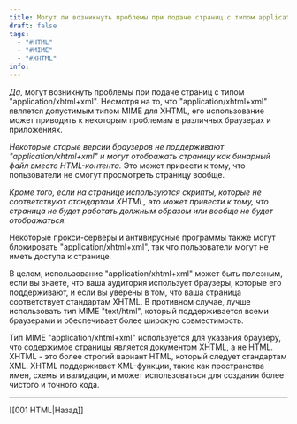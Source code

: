 ```yaml
---
title: Могут ли возникнуть проблемы при подаче страниц с типом application xhtml+xml?
draft: false
tags:
  - "#HTML"
  - "#MIME"
  - "#XHTML"
info:
---
```

_Да_, могут возникнуть проблемы при подаче страниц с типом "application/xhtml+xml". Несмотря на то, что "application/xhtml+xml" является допустимым типом MIME для XHTML, его использование может приводить к некоторым проблемам в различных браузерах и приложениях.

_Некоторые старые версии браузеров не поддерживают "application/xhtml+xml" и могут отображать страницу как бинарный файл вместо HTML-контента._ Это может привести к тому, что пользователи не смогут просмотреть страницу вообще.

_Кроме того, если на странице используются скрипты, которые не соответствуют стандартам XHTML, это может привести к тому, что страница не будет работать должным образом или вообще не будет отображаться._

Некоторые прокси-серверы и антивирусные программы также могут блокировать "application/xhtml+xml", так что пользователи могут не иметь доступа к странице.

В целом, использование "application/xhtml+xml" может быть полезным, если вы знаете, что ваша аудитория использует браузеры, которые его поддерживают, и если вы уверены в том, что ваша страница соответствует стандартам XHTML. В противном случае, лучше использовать тип MIME "text/html", который поддерживается всеми браузерами и обеспечивает более широкую совместимость.

Тип MIME "application/xhtml+xml" используется для указания браузеру, что содержимое страницы является документом XHTML, а не HTML. XHTML - это более строгий вариант HTML, который следует стандартам XML. XHTML поддерживает XML-функции, такие как пространства имен, схемы и валидация, и может использоваться для создания более чистого и точного кода.

---

[[001 HTML|Назад]]